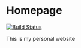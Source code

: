 Homepage
========

[![Build Status](https://travis-ci.org/OrganicPanda/Homepage.svg?branch=new)](https://travis-ci.org/OrganicPanda/Homepage)

This is my personal website

